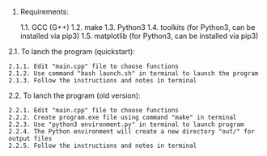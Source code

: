1. Requirements:

	1.1. GCC (G++)
	1.2. make
	1.3. Python3
	1.4. toolkits (for Python3, can be installed via pip3)
	1.5. matplotlib (for Python3, can be installed via pip3)


2.1. To lanch the program (quickstart):

	2.1.1. Edit "main.cpp" file to choose functions
	2.1.2. Use command "bash launch.sh" in terminal to launch the program
	2.1.3. Follow the instructions and notes in terminal
	
2.2. To lanch the program (old version):

	2.2.1. Edit "main.cpp" file to choose functions
	2.2.2. Create program.exe file using command "make" in terminal
	2.2.3. Use "python3 environment.py" in terminal to launch program
	2.2.4. The Python environment will create a new directory "out/" for output files
	2.2.5. Follow the instructions and notes in terminal
